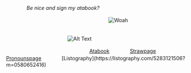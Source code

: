 　　　　_Be nice and sign my atabook?_ <br />

　　　　　　　　　　　　　　　　　　　　![Woah](https://komarev.com/ghpvc/?username=gambling-addict)<br />
<br />



　　　　　　　　　　　　![Alt Text](https://media1.tenor.com/m/AzV1dvXcI3YAAAAd/eloquent-countenance-forcas.gif) <br />




　　　　　　　　　　　　　　　　  [Atabook](https://forcas.atabook.org/)　　　　[Strawpage](https://4cas.straw.page/)　　　　[Pronounspage](https://en.pronouns.page/@forcas_)　　　　[Listography](https://listography.com/5283121506?m=0580652416)





<!--
**gambling-addict/gambling-addict** is a ✨ _special_ ✨ repository because its `README.md` (this file) appears on your GitHub profile.

Here are some ideas to get you started:

- 🔭 I’m currently working on ...
- 🌱 I’m currently learning ...
- 👯 I’m looking to collaborate on ...
- 🤔 I’m looking for help with ...
- 💬 Ask me about ...
- 📫 How to reach me: ...
- 😄 Pronouns: ...
- ⚡ Fun fact: ...
-->
